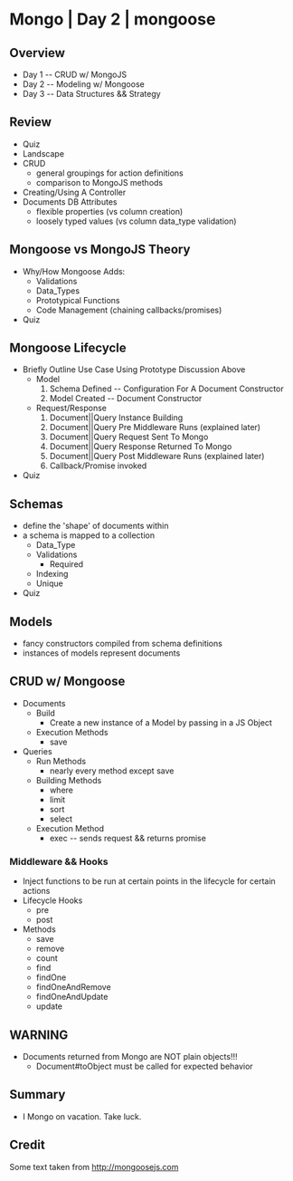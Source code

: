 # Mongo | Day 2 | mongoose

## Overview
+ Day 1 -- CRUD w/ MongoJS
+ Day 2 -- Modeling w/ Mongoose
+ Day 3 -- Data Structures && Strategy

## Review
+ Quiz
+ Landscape
+ CRUD
  + general groupings for action definitions
  + comparison to MongoJS methods
+ Creating/Using A Controller
+ Documents DB Attributes
  + flexible properties (vs column creation)
  + loosely typed values (vs column data_type validation)

## Mongoose vs MongoJS Theory
+ Why/How Mongoose Adds:
  + Validations
  + Data_Types
  + Prototypical Functions
  + Code Management (chaining callbacks/promises)
+ Quiz

## Mongoose Lifecycle
+ Briefly Outline Use Case Using Prototype Discussion Above
  + Model
    1. Schema Defined -- Configuration For A Document Constructor
    2. Model Created -- Document Constructor
  + Request/Response
    1. Document||Query Instance Building
    2. Document||Query Pre Middleware Runs (explained later)
    3. Document||Query Request Sent To Mongo
    4. Document||Query Response Returned To Mongo
    5. Document||Query Post Middleware Runs (explained later)
    6. Callback/Promise invoked
+ Quiz

## Schemas
+ define the 'shape' of documents within
+ a schema is mapped to a collection
  + Data_Type
  + Validations
    + Required
  + Indexing
  + Unique
+ Quiz

## Models
+ fancy constructors compiled from schema definitions
+ instances of models represent documents

## CRUD w/ Mongoose
+ Documents
  + Build
    + Create a new instance of a Model by passing in a JS Object
  + Execution Methods
    + save
+ Queries
  + Run Methods
    + nearly every method except save
  + Building Methods
    + where
    + limit
    + sort
    + select
  + Execution Method
    + exec -- sends request && returns promise

### Middleware && Hooks
+ Inject functions to be run at certain points in the lifecycle for certain actions
+ Lifecycle Hooks
  + pre
  + post
+ Methods
  + save
  + remove
  + count
  + find
  + findOne
  + findOneAndRemove
  + findOneAndUpdate
  + update

## WARNING
+ Documents returned from Mongo are NOT plain objects!!!
  + Document\#toObject must be called for expected behavior

## Summary
+ I Mongo on vacation. Take luck.

## Credit
Some text taken from http://mongoosejs.com
